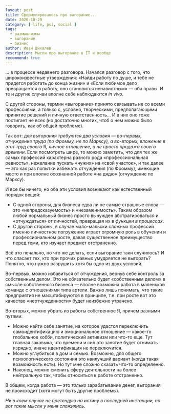 ```yaml
---
layout: post
title: Сформулировалось про выгорание...
date: 2020-10-29
category: [ life, psi, social ]
tags:
  - размышлизмы
  - выгорание
  - бизнес
author: Иван Шихалев
description: Мысли про выгорание в IT и вообще
recommend: true
---
```

... в процессе недавнего разговора. Начался разговор с того, что широкоизвестные утверждения: «Найди работу по душе,
и тебе не придется работать до конца жизни» и «Если любимое дело превращается в работу, оно становится ненавистным» —
оба правы. И те и другие случаи вполне себе наблюдаются *in vivo*.

С другой стороны, термин «выгорание» принято связывать не со всеми профессиями, а только с, условно, творческими,
предполагающими принятие решений и личную ответственность... И в них оно тоже постигает не всех (но достаточно многих,
чтоб о нем можно было говорить, как об общей проблеме).

Так вот: *для выгорания требуются два условия — во-первых, отчуждение труда (по Фромму, не по Марксу), а во-вторых,
вложение в этот труд своего Я, личное отношение, а не просто продажа своего времени*. Если посмотреть шире, то можно
заметить, что для тех же самых профессий характерна разного рода «профессиональная ревность», нежелание пускать «чужих»
на «свой участок», и так далее — это как раз попытки избежать отчуждения (по Фромму), имеющие место и при вполне
осознанной работе «на дядю» (отчуждение по Марксу).

И все бы ничего, но оба эти условия возникают как естественный порядок вещей:

* С одной стороны, для бизнеса едва ли не самые страшные слова — это «непредсказуемость» и «незаменимость».
  Таким образом любой нормальный бизнес просто вынужден абстрагироваться и «отчуждаться» от личностей, превращая
  их в *функции в процессах*.
* С другой стороны, в случае мало-мальски сложных профессий именно личностное погружение играет огромную роль
  в обучении и профессиональном росте, давая существенное преимущество перед теми, кто изучает предмет отстраненно.

Всё это печально, но что же делать, если выгорание таки случилось? И что спасает тех, кто при прочих равных умудряется
не выгорать? Понятно, что нужно разрушить хотя бы одно из двух условий.

Во-первых, можно избавиться от отчуждения, вернув себе контроль за собственным делом. Это не обязательно будет «собственным
делом» в смысле собственного бизнеса — вполне возможна работа в маленькой команде с отношениями типа артели. Важно лишь
понимать, что такие предприятия не масштабируются в принципе, т.е. при росте вот это качество «неотчужденности» будет
неизбежно утрачено.

Во-вторых, можно убрать из работы собственное Я, причем разными путями:

* Можно найти себе занятие, на которое удастся переключить самоидентификацию и эмоциональное отношение — какое-то глобальное
  хобби, политический активизм или что-то еще. Тут главная закавыка, что времени и сил это занятие будет отнимать изрядно,
  иначе идентификация не переключится.
* Можно углубиться в дом и семью. Возможно, для общего психологического состояния это наилучший вариант (когда такая возможность
  есть). Но тут мне сложно сказать что-то определенно.
* Наконец, можно сменить сферу деятельности на более нейтральную так, чтобы относиться к работе отстраненно.

В общем, когда работа — это *только* зарабатывание денег, выгорания не происходит (хотя могут быть другие проблемы).

*Ни в коем случае не претендую на истину в последней инстанции, но вот такие мысли у меня сложились.*
